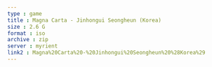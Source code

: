 ```yaml
---
type : game
title : Magna Carta - Jinhongui Seongheun (Korea)
size : 2.6 G
format : iso
archive : zip
server : myrient
link2 : Magna%20Carta%20-%20Jinhongui%20Seongheun%20%28Korea%29
---
```

